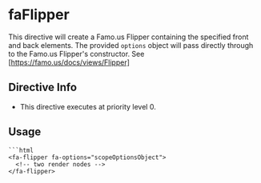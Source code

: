 



# faFlipper








This directive will create a Famo.us Flipper containing the
specified front and back elements. The provided `options` object
will pass directly through to the Famo.us Flipper's
constructor.  See [https://famo.us/docs/views/Flipper]








## Directive Info


* This directive executes at priority level 0.


## Usage


```
```html
<fa-flipper fa-options="scopeOptionsObject">
  <!-- two render nodes -->
</fa-flipper>
```
```








